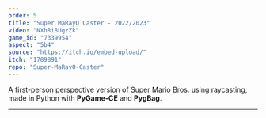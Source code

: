 ```yaml
---
order: 5
title: "Super MaRayO Caster - 2022/2023"
video: "NXhRi8UgzZk"
game_id: "7339954"
aspect: "5b4"
source: "https://itch.io/embed-upload/"
itch: "1789891"
repo: "Super-MaRayO-Caster"
---
```


A first-person perspective version of Super Mario Bros. using raycasting, made in Python with **PyGame-CE** and **PygBag**.


---
